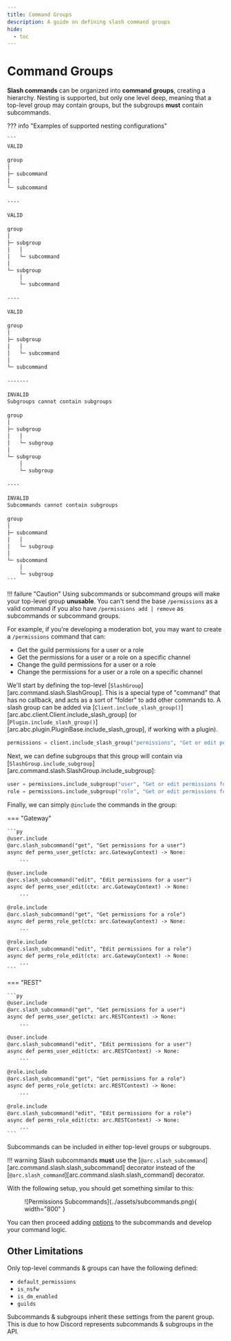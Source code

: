 ```yaml
---
title: Command Groups
description: A guide on defining slash command groups
hide:
  - toc
---
```


# Command Groups

**Slash commands** can be organized into **command groups**, creating a hierarchy. Nesting is supported, but only one level deep, meaning that a top-level group may contain groups, but the subgroups **must** contain subcommands.

??? info "Examples of supported nesting configurations"

    ```
    VALID

    group
    │
    ├─ subcommand
    │
    └─ subcommand

    ----

    VALID

    group
    │
    ├─ subgroup
    │   │
    │   └─ subcommand
    │
    └─ subgroup
        │
        └─ subcommand

    ----

    VALID

    group
    │
    ├─ subgroup
    │   │
    │   └─ subcommand
    │
    └─ subcommand

    -------

    INVALID
    Subgroups cannot contain subgroups

    group
    │
    ├─ subgroup
    │   │
    │   └─ subgroup
    │
    └─ subgroup
        │
        └─ subgroup

    ----

    INVALID
    Subcommands cannot contain subgroups

    group
    │
    ├─ subcommand
    │   │
    │   └─ subgroup
    │
    └─ subcommand
        │
        └─ subgroup
    ```

!!! failure "Caution"
    Using subcommands or subcommand groups will make your top-level group **unusable**. You can't send the base `/permissions` as a valid command if you also have `/permissions add | remove` as subcommands or subcommand groups.

For example, if you're developing a moderation bot, you may want to create a `/permissions` command that can:

- Get the guild permissions for a user or a role
- Get the permissions for a user or a role on a specific channel
- Change the guild permissions for a user or a role
- Change the permissions for a user or a role on a specific channel

We'll start by defining the top-level [`SlashGroup`][arc.command.slash.SlashGroup]. This is a special type of "command" that has no
callback, and acts as a sort of "folder" to add other commands to. A slash group can be added via [`Client.include_slash_group()`][arc.abc.client.Client.include_slash_group] (or [`Plugin.include_slash_group()`][arc.abc.plugin.PluginBase.include_slash_group], if working with a plugin).

```py
permissions = client.include_slash_group("permissions", "Get or edit permissions for a user or role")
```

Next, we can define subgroups that this group will contain via [`SlashGroup.include_subgroup`][arc.command.slash.SlashGroup.include_subgroup]:

```py
user = permissions.include_subgroup("user", "Get or edit permissions for a user")
role = permissions.include_subgroup("role", "Get or edit permissions for a role")
```

Finally, we can simply `@include` the commands in the group:

=== "Gateway"

    ```py
    @user.include
    @arc.slash_subcommand("get", "Get permissions for a user")
    async def perms_user_get(ctx: arc.GatewayContext) -> None:
        ...

    @user.include
    @arc.slash_subcommand("edit", "Edit permissions for a user")
    async def perms_user_edit(ctx: arc.GatewayContext) -> None:
        ...

    @role.include
    @arc.slash_subcommand("get", "Get permissions for a role")
    async def perms_role_get(ctx: arc.GatewayContext) -> None:
        ...

    @role.include
    @arc.slash_subcommand("edit", "Edit permissions for a role")
    async def perms_role_edit(ctx: arc.GatewayContext) -> None:
        ...
    ```

=== "REST"

    ```py
    @user.include
    @arc.slash_subcommand("get", "Get permissions for a user")
    async def perms_user_get(ctx: arc.RESTContext) -> None:
        ...

    @user.include
    @arc.slash_subcommand("edit", "Edit permissions for a user")
    async def perms_user_edit(ctx: arc.RESTContext) -> None:
        ...

    @role.include
    @arc.slash_subcommand("get", "Get permissions for a role")
    async def perms_role_get(ctx: arc.RESTContext) -> None:
        ...

    @role.include
    @arc.slash_subcommand("edit", "Edit permissions for a role")
    async def perms_role_edit(ctx: arc.RESTContext) -> None:
        ...
    ```

Subcommands can be included in either top-level groups or subgroups.

!!! warning
    Slash subcommands **must** use the [`@arc.slash_subcommand`][arc.command.slash.slash_subcommand] decorator
    instead of the [`@arc.slash_command`][arc.command.slash.slash_command] decorator.

With the following setup, you should get something similar to this:

<figure markdown>
  ![Permissions Subcommands](../assets/subcommands.png){ width="800" }
  <figcaption></figcaption>
</figure>

You can then proceed adding [options](./options.md) to the subcommands and develop your command logic.

## Other Limitations

Only top-level commands & groups can have the following defined:

- `default_permissions`
- `is_nsfw`
- `is_dm_enabled`
- `guilds`

Subcommands & subgroups inherit these settings from the parent group. This is due to how Discord represents subcommands & subgroups in the API.
